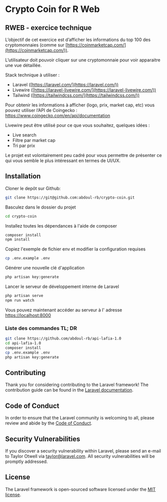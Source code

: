 # Crypto Coin for R Web

## RWEB - exercice technique

L’objectif de cet exercice est d’afficher les informations du top 100 des cryptomonnaies (comme sur [https://coinmarketcap.com/](https://coinmarketcap.com/)). 

L’utilisateur doit pouvoir cliquer sur une cryptomonnaie pour voir apparaitre une vue détaillée.

Stack technique à utiliser : 

- Laravel ([https://laravel.com/](https://laravel.com/))
- Livewire ([https://laravel-livewire.com/](https://laravel-livewire.com/))
- Tailwind ([https://tailwindcss.com/](https://tailwindcss.com/))

Pour obtenir les informations à afficher (logo, prix, market cap, etc) vous pouvez utiliser l’API de Coingecko : https://www.coingecko.com/en/api/documentation

Livewire peut être utilisé pour ce que vous souhaitez, quelques idées :

- Live search
- Filtre par market cap
- Tri par prix

Le projet est volontairement peu cadré pour vous permettre de présenter ce qui vous semble le plus intéressant en termes de UI/UX.

## Installation

Cloner le depôt sur Github:
```bash
git clone https://git@github.com:abdoul-rb/crypto-coin.git
```

Basculez dans le dossier du projet
```bash
cd crypto-coin
```

Installez toutes les dépendances à l'aide de composer
```bash
composer install
npm install
```

Copiez l'exemple de fichier env et modifier la configuration requises
```bash
cp .env.example .env
```

Générer une nouvelle clé d'application
```bash
php artisan key:generate
```

Lancer le serveur de développement interne de Laravel
```bash
php artisan serve
npm run watch
```

Vous pouvez maintenant accéder au serveur à l' adresse [https://localhost:8000](https://localhost:8000)

### Liste des commandes TL; DR

```bash
git clone https://github.com/abdoul-rb/api-lafia-1.0
cd api-lafia-1.0
composer install
cp .env.example .env
php artisan key:generate
```

## Contributing

Thank you for considering contributing to the Laravel framework! The contribution guide can be found in the [Laravel documentation](https://laravel.com/docs/contributions).

## Code of Conduct

In order to ensure that the Laravel community is welcoming to all, please review and abide by the [Code of Conduct](https://laravel.com/docs/contributions#code-of-conduct).

## Security Vulnerabilities

If you discover a security vulnerability within Laravel, please send an e-mail to Taylor Otwell via [taylor@laravel.com](mailto:taylor@laravel.com). All security vulnerabilities will be promptly addressed.

## License

The Laravel framework is open-sourced software licensed under the [MIT license](https://opensource.org/licenses/MIT).
